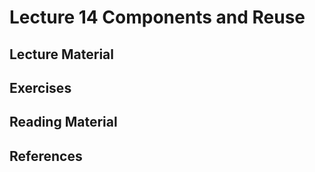 # Lecture 14 Components and Reuse

## Lecture Material

## Exercises

## Reading Material

## References

